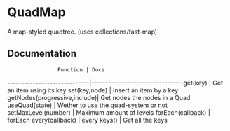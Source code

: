 # QuadMap
A map-styled quadtree. (uses collections/fast-map)


## Documentation

                    Function | Docs 
-----------------------------|--------------------------------
get(key)                     |  Get an item using its key
set(key,node)                |  Insert an item by a key
getNodes(progressive,include)|  Get nodes the nodes in a Quad
useQuad(state)               |  Wether to use the quad-system or not
setMaxLevel(number)          |  Maximum amount of levels
forEach(callback)            |  forEach
every(callback)              |  every
keys()                       |  Get all the keys
